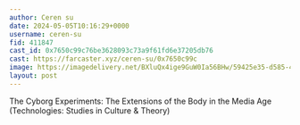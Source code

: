```yaml
---
author: Ceren su
date: 2024-05-05T10:16:29+0000
username: ceren-su
fid: 411847
cast_id: 0x7650c99c76be3628093c73a9f61fd6e37205db76
cast: https://farcaster.xyz/ceren-su/0x7650c99c
image: https://imagedelivery.net/BXluQx4ige9GuW0Ia56BHw/59425e35-d585-4073-3822-0b8798b7ea00/original
layout: post
---
```


The Cyborg Experiments: The Extensions of the Body in the Media Age (Technologies: Studies in Culture & Theory)

<img src='https://imagedelivery.net/BXluQx4ige9GuW0Ia56BHw/59425e35-d585-4073-3822-0b8798b7ea00/original' alt='' referrerpolicy='no-referrer'/>
